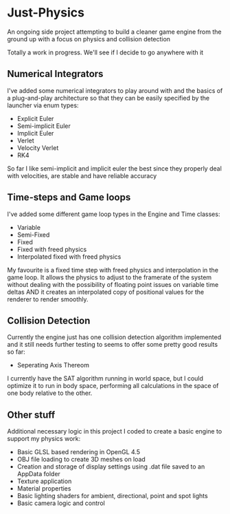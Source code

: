 # Just-Physics
An ongoing side project attempting to build a cleaner game engine from the ground up with a focus on physics and collision detection

Totally a work in progress. We'll see if I decide to go anywhere with it


## Numerical Integrators
I've added some numerical integrators to play around with and the basics 
of a plug-and-play architecture so that they can be easily specified by 
the launcher via enum types:
- Explicit Euler
- Semi-implicit Euler
- Implicit Euler
- Verlet
- Velocity Verlet
- RK4

So far I like semi-implicit and implicit euler the best since they 
properly deal with velocities, are stable and have reliable accuracy

## Time-steps and Game loops
I've added some different game loop types in the Engine and Time classes:
- Variable
- Semi-Fixed
- Fixed
- Fixed with freed physics
- Interpolated fixed with freed physics

My favourite is a fixed time step with freed physics and interpolation in the game loop. It allows the physics to adjust to the framerate of the system without dealing with the possibility of floating point issues on variable time deltas AND it creates an interpolated copy of positional values for the renderer to render smoothly.

## Collision Detection
Currently the engine just has one collision detection algorithm implemented and it still needs further testing to seems to offer some pretty good results so far:
- Seperating Axis Thereom

I currently have the SAT algorithm running in world space, but I could optimize it to run in body space, performing all calculations in the space of one body relative to the other.

## Other stuff
Additional necessary logic in this project I coded to create a basic engine to support my physics work:
- Basic GLSL based rendering in OpenGL 4.5
- OBJ file loading to create 3D meshes on load
- Creation and storage of display settings using .dat file saved to an AppData folder
- Texture application
- Material properties
- Basic lighting shaders for ambient, directional, point and spot lights
- Basic camera logic and control
